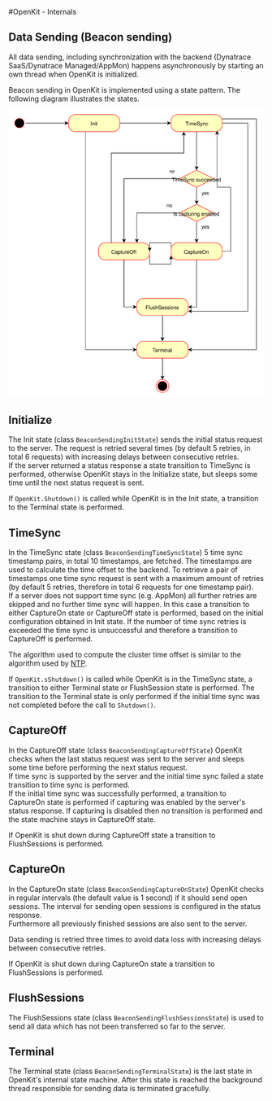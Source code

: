 #OpenKit - Internals

## Data Sending (Beacon sending)

All data sending, including synchronization with the backend (Dynatrace SaaS/Dynatrace Managed/AppMon)
happens asynchronously by starting an own thread when OpenKit is initialized.  

Beacon sending in OpenKit is implemented using a state pattern. The following 
diagram illustrates the states.

![diagram](./pics/OpenKit-state_diagram.svg)

## Initialize

The Init state (class `BeaconSendingInitState`) sends the initial status request to the server.
The request is retried several times (by default 5 retries, in total 6 requests) with increasing
delays between consecutive retries.  
If the server returned a status response a state transition to TimeSync is performed, otherwise
OpenKit stays in the Initialize state, but sleeps some time until the next status request is sent. 
 
If `OpenKit.Shutdown()` is called while OpenKit is in the Init state, 
a transition to the Terminal state is performed.

## TimeSync

In the TimeSync state (class `BeaconSendingTimeSyncState`) 5 time sync timestamp pairs, in total
10 timestamps, are fetched. The timestamps are used to calculate the time offset to the backend. 
To retrieve a pair of timestamps one time sync request is sent with a maximum amount of retries 
(by default 5 retries, therefore in total 6 requests for one timestamp pair).  
If a server does not support time sync (e.g. AppMon) all further retries are skipped and no 
further time sync will happen.  In this case a transition to either CaptureOn state or CaptureOff 
state is performed, based on the initial configuration obtained in Init state.
If the number of time sync retries is exceeded the time sync is unsuccessful and therefore a
transition to CaptureOff is performed.
 
The algorithm used to compute the cluster time offset is similar to the algorithm used by 
[NTP](https://en.wikipedia.org/wiki/Network_Time_Protocol#Clock_synchronization_algorithm).

If `OpenKit.sShutdown()` is called while OpenKit is in the TimeSync state, a transition to either 
Terminal state or FlushSession state is performed. The transition to the Terminal state 
is only performed if the initial time sync was not completed before the call to `Shutdown()`.

## CaptureOff

In the CaptureOff state (class `BeaconSendingCaptureOffState`) OpenKit checks when the last
status request was sent to the server and sleeps some time before performing the next status
request.  
If time sync is supported by the server and the initial time sync failed a state transition
to time sync is performed.  
If the initial time sync was successfully performed, a transition to CaptureOn state is performed
if capturing was enabled by the server's status response. If capturing is disabled
then no transition is performed and the state machine stays in CaptureOff state.  

If OpenKit is shut down during CaptureOff state a transition to FlushSessions is performed.

## CaptureOn

In the CaptureOn state (class `BeaconSendingCaptureOnState`) OpenKit checks in regular intervals
(the default value is 1 second) if it should send open sessions. The interval for sending
open sessions is configured in the status response.  
Furthermore all previously finished sessions are also sent to the server.  

Data sending is retried three times to avoid data loss with increasing delays between consecutive
retries.

If OpenKit is shut down during CaptureOn state a transition to FlushSessions is performed.

## FlushSessions

The FlushSessions state (class `BeaconSendingFlushSessionsState`) is used to send all
data which has not been transferred so far to the server.

## Terminal

The Terminal state (class `BeaconSendingTerminalState`) is the last state in OpenKit's internal 
state machine. After this state is reached the background thread responsible for sending data 
is terminated gracefully.
